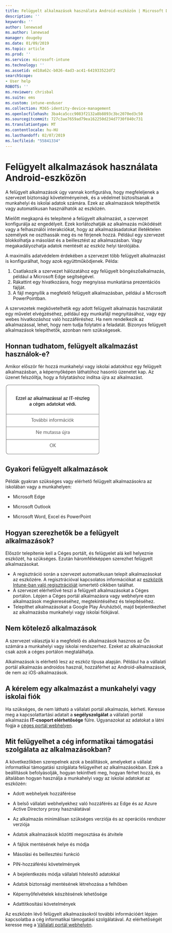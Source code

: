 ```yaml
---
title: Felügyelt alkalmazások használata Android-eszközön | Microsoft Docs
description: ''
keywords: ''
author: lenewsad
ms.author: lanewsad
manager: dougeby
ms.date: 01/09/2019
ms.topic: article
ms.prod: ''
ms.service: microsoft-intune
ms.technology: ''
ms.assetid: ed10a62c-b026-4ad3-ac41-641933522df2
searchScope:
- User help
ROBOTS: ''
ms.reviewer: chrisbal
ms.suite: ems
ms.custom: intune-enduser
ms.collection: M365-identity-device-management
ms.openlocfilehash: 3ba4ca5ccc9083f2132a8b8893c3bc2070ed3c50
ms.sourcegitcommit: 727c3ae7659ad79ea162250d234d7730f840c731
ms.translationtype: MT
ms.contentlocale: hu-HU
ms.lasthandoff: 02/07/2019
ms.locfileid: "55841334"
---
```

# <a name="use-managed-apps-on-your-android-device"></a>Felügyelt alkalmazások használata Android-eszközön
A felügyelt alkalmazások úgy vannak konfigurálva, hogy megfeleljenek a szervezet biztonsági követelményeinek, és a védelmet biztosítsanak a munkahelyi és iskolai adatok számára. Ezek az alkalmazások telepíthetők vagy automatikusan használhatók az eszközén. 

Mielőtt megkapná és telepítené a felügyelt alkalmazást, a szervezet konfigurálja az engedélyeit. Ezek korlátozhatják az alkalmazás működését vagy a felhasználói interakciókat, hogy az alkalmazásadatokat illetéktelen személyek ne oszthassák meg és ne férjenek hozzá. Például egy szervezet blokkolhatja a másolást és a beillesztést az alkalmazásban. Vagy megakadályozhatja adatok mentését az eszköz helyi tárolójába.

A maximális adatvédelem érdekében a szervezet több felügyelt alkalmazást is konfigurálhat, hogy azok együttműködjenek. Példa:
1. Csatlakozik a szervezet hálózatához egy felügyelt böngészőalkalmazás, például a Microsoft Edge segítségével.
2. Rákattint egy hivatkozásra, hogy megnyissa munkatársa prezentációs fájlját.
3. A fájl megnyílik a megfelelő felügyelt alkalmazásban, például a Microsoft PowerPointban.

A szervezetek megkövetelhetik egy adott felügyelt alkalmazás használatát egy művelet elvégzéséhez, például egy munkafájl megnyitásához, vagy egy webes hivatkozáshoz való hozzáféréshez. Ha nem rendelkezik az alkalmazással, lehet, hogy nem tudja folytatni a feladatát. Bizonyos felügyelt alkalmazások telepíthetők, azonban nem szükségesek.

## <a name="how-do-i-know-im-using-a-managed-app"></a>Honnan tudhatom, felügyelt alkalmazást használok-e?
Amikor először fér hozzá munkahelyi vagy iskolai adatokhoz egy felügyelt alkalmazásban, a képernyőképen láthatóhoz hasonló üzenetet kap. Az üzenet felszólítja, hogy a folytatáshoz indítsa újra az alkalmazást.

![Képernyőkép arról az üzenetről, amely akkor jelenik meg, amikor egy felhasználó megnyit egy felügyelt alkalmazást az eszközén. Az üzenet a következő: „A szervezet nem védi az adatokat ebben az alkalmazásban. A folytatáshoz indítsa újra az alkalmazást.” Ezután egy OK gomb szerepel.](./media/managed-apps-message.png)

## <a name="commonly-managed-apps"></a>Gyakori felügyelt alkalmazások  
Példák gyakran szükséges vagy elérhető felügyelt alkalmazásokra az iskolában vagy a munkahelyen:

-   Microsoft Edge

-   Microsoft Outlook

-   Microsoft Word, Excel és PowerPoint

## <a name="how-do-i-get-managed-apps"></a>Hogyan szerezhetők be a felügyelt alkalmazások?
Először telepítenie kell a Céges portált, és felügyelet alá kell helyeznie eszközét, ha szükséges. Ezután háromféleképpen szerezhet felügyelt alkalmazásokat.
* A regisztráció során a szervezet automatikusan telepít alkalmazásokat az eszközére. A regisztrációval kapcsolatos információkat az [eszközök Intune-ban való regisztrációját](enroll-your-device-in-Intune-android.md) ismertető cikkben találhat.
* A szervezet elérhetővé teszi a felügyelt alkalmazásokat a Céges portálon. Lépjen a Céges portál alkalmazásra vagy webhelyre ezen alkalmazások megkereséséhez, megtekintéséhez és telepítéséhez. 
* Telepíthet alkalmazásokat a Google Play Áruházból, majd bejelentkezhet az alkalmazásba munkahelyi vagy iskolai fiókjával.  

 ## <a name="available-apps"></a>Nem kötelező alkalmazások   
 A szervezet választja ki a megfelelő és alkalmazások hasznos az Ön számára a munkahelyi vagy iskolai rendszerhez. Ezeket az alkalmazásokat csak azok a céges portálon megtalálhatja.   

 Alkalmazások is elérhető lesz az eszköz típusa alapján. Például ha a vállalati portál alkalmazás androidos használ, hozzáférhet az Android-alkalmazások, de nem az iOS-alkalmazások.   

 ## <a name="request-an-app-for-work-or-school"></a>A kérelem egy alkalmazást a munkahelyi vagy iskolai fiók   
 Ha szükséges, de nem látható a vállalati portál alkalmazás, kérheti. Keresse meg a kapcsolattartási adatait a **segélyszolgálat** a vállalati portál alkalmazás **IT-csoport elérhetősége** fülre. Ugyanazokat az adatokat a látni fogja a [céges portál webhelyen](https://go.microsoft.com/fwlink/?linkid=2010980).   

## <a name="what-can-my-company-support-manage-in-an-app"></a>Mit felügyelhet a cég informatikai támogatási szolgálata az alkalmazásokban?  
A következőkben szerepelnek azok a beállítások, amelyeket a vállalat informatikai támogatási szolgálata felügyelhet az alkalmazásokban. Ezek a beállítások befolyásolják, hogyan tekintheti meg, hogyan férhet hozzá, és általában hogyan használja a munkahelyi vagy az iskolai adatokat az eszközén:

* Adott webhelyek hozzáférése  

* A belső vállalati webhelyekhez való hozzáférés az Edge és az Azure Active Directory proxy használatával  

* Az alkalmazás minimálisan szükséges verziója és az operációs rendszer verziója

* Adatok alkalmazások közötti megosztása és átvitele  

* A fájlok mentésének helye és módja  

* Másolási és beillesztési funkció  

* PIN-hozzáférési követelmények  

* A bejelentkezés módja vállalati hitelesítő adatokkal  

* Adatok biztonsági mentésének létrehozása a felhőben  

* Képernyőfelvételek készítésének lehetősége  

* Adattitkosítási követelmények  

Az eszközén lévő felügyelt alkalmazásokról további információért lépjen kapcsolatba a cég informatikai támogatási szolgálatával. Az elérhetőségét keresse meg a [Vállalati portál webhelyén](https://go.microsoft.com/fwlink/?linkid=2010980).
